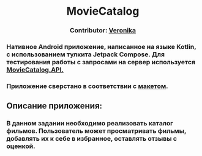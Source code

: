 <h1 align="center">MovieCatalog</h1>
<h3 align="center">Contributor: <a href="https://github.com/KumihoX" target="_blank">Veronika</a></h3>
<h3 align="left"> Нативное Android приложение, написанное на языке Kotlin, с использованием тулкита Jetpack Compose.  Для тестирования работы с запросами на сервер используется <a href="https://react-midterm.kreosoft.space/swagger/index.html" target="_blank">MovieCatalog.API.</a></h3>
<h3 align="left">Приложение сверстано в соответствии с <a href="https://www.figma.com/file/DYtQJNn8p0oK3iPV3lHSTp/Mobile-Lab-2022?node-id=0%3A1" target="_blank">макетом</a>.</h3>
<h2 align="left">Описание приложения:</h2>
<h3 align="left">В данном задании необходимо реализовать каталог фильмов. Пользователь может просматривать фильмы, добавлять их к себе в избранное, оставлять отзывы с оценкой.</h3>
